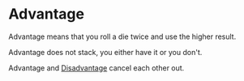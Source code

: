 # Advantage

Advantage means that you roll a die twice and use the higher result.

Advantage does not stack, you either have it or you don't.

Advantage and [Disadvantage](Disadvantage.md) cancel each other out.
